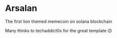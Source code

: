 # Arsalan
The first lion themed memecoin on solana blockchain 



Many thinks to techaddict0x for the great template 😊
